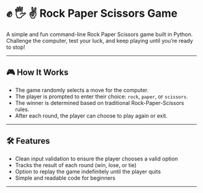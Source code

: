 # ✊ 🖐 ✌️ Rock Paper Scissors Game

A simple and fun command-line Rock Paper Scissors game built in Python. Challenge the computer, test your luck, and keep playing until you’re ready to stop!

---

## 🎮 How It Works

- The game randomly selects a move for the computer.
- The player is prompted to enter their choice: `rock`, `paper`, or `scissors`.
- The winner is determined based on traditional Rock-Paper-Scissors rules.
- After each round, the player can choose to play again or exit.

---

## 🛠 Features

- Clean input validation to ensure the player chooses a valid option
- Tracks the result of each round (win, lose, or tie)
- Option to replay the game indefinitely until the player quits
- Simple and readable code for beginners

---
